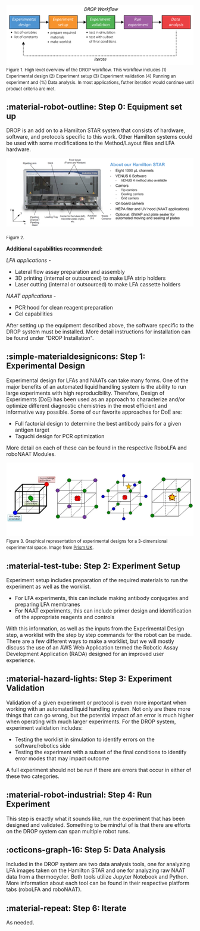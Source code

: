 ![DROP Quickstart](./images/DROP_Quickstart.png) <br>
<small>Figure 1. High level overview of the DROP workflow. This workflow includes (1) Experimental design (2) Experiment setup (3) Experiment validation (4) Running an experiment and (%) Data analysis. In most applications, futher iteration would continue until product criteria are met.  </small>

## :material-robot-outline:  **Step 0: Equipment set up**

DROP is an add on to a Hamilton STAR system that consists of hardware, software, and protocols specific to this work. Other Hamilton systems could be used with some modifications to the Method/Layout files and LFA hardware. 

![DROP STAR](./images/DROP%20system%20overview.png) <br> <br>
<small>Figure 2.  </small>

**Additional capabilities recommended:**

*LFA applications -*

+ Lateral flow assay preparation and assembly 
+ 3D printing (internal or outsourced) to make LFA strip holders 
+ Laser cutting (internal or outsourced) to make LFA cassette holders 

*NAAT applications -*

+ PCR hood for clean reagent preparation 
+ Gel capabilities 

After setting up the equipment described above, the software specific to the DROP system must be installed. More detail instructions for installation can be found under "DROP Installation". 

## :simple-materialdesignicons: **Step 1: Experimental Design**

Experimental design for LFAs and NAATs can take many forms. One of the major benefits of an automated liquid handling system is the ability to run large experiments with high reproducibility. Therefore, Design of Experiments (DoE) has been used as an approach to characterize and/or optimize different diagnostic chemistries in the most efficient and informative way possible. Some of our favorite approaches for DoE are:

+ Full factorial design to determine the best antibody pairs for a given antigen target 
+ Taguchi design for PCR optimization 

More detail on each of these can be found in the respective RoboLFA and roboNAAT Modules. 

![DROP DOE](./images/DOE_example.jpg) <br>
<small>Figure 3. Graphical representation of experimental designs for a 3-dimensional experimental space. Image from [Prism UK](https://prismtc.co.uk/resources/blogs-and-articles/the-sequential-nature-of-classical-design-of-experiments).  </small>

## :material-test-tube: **Step 2: Experiment Setup**

Experiment setup includes preparation of the required materials to run the experiment as well as the worklist. 

+ For LFA experiments, this can include making antibody conjugates and preparing LFA membranes
+ For NAAT experiments, this can include primer design and identification of the appropriate reagents and controls 

With this information, as well as the inputs from the Experimental Design step, a worklist with the step by step commands for the robot can be made. There are a few different ways to make a worklist, but we will mostly discuss the use of an AWS Web Application termed the Robotic Assay Development Application (RADA) designed for an improved user experience. 

## :material-hazard-lights: **Step 3: Experiment Validation**

Validation of a given experiment or protocol is even more important when working with an automated liquid handling system. Not only are there more things that can go wrong, but the potential impact of an error is much higher when operating with much larger experiments. For the DROP system, experiment validation includes:

+ Testing the worklist in simulation to identify errors on the software/robotics side
+ Testing the experiment with a subset of the final conditions to identify error modes that may impact outcome 

A full experiment should not be run if there are errors that occur in either of these two categories. 

## :material-robot-industrial: **Step 4: Run Experiment**

This step is exactly what it sounds like, run the experiment that has been designed and validated. Something to be mindful of is that there are efforts on the DROP system can span multiple robot runs. 

## :octicons-graph-16: **Step 5: Data Analysis**

Included in the DROP system are two data analysis tools, one for analyzing LFA images taken on the Hamilton STAR and one for analyzing raw NAAT data from a thermocycler. Both tools utilize Jupyter Notebook and Python. More information about each tool can be found in their respective platform tabs (roboLFA and roboNAAT). 

## :material-repeat: **Step 6: Iterate**

As needed.



